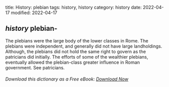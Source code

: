 title: History: plebian
tags: history, history
category: history
date: 2022-04-17
modified: 2022-04-17

## _history_  plebian-
The plebians were the large body of the lower
classes in Rome.  The plebians were independent, and generally did not
have large landholdings.  Although, the plebians did not hold the same
right to govern as the patricians did initially.  The efforts of some
of the wealthier plebians, eventually allowed the plebian-class greater
influence in Roman government.  See   patricians.


###### Download *this* dictionary as a Free eBook: [Download Now]({static}static/SerfHistoryDictionary.pdf)

